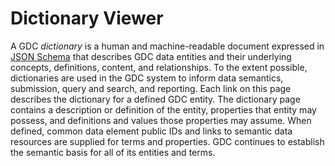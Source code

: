 # Dictionary Viewer

A GDC _dictionary_ is a human and machine-readable document expressed in [JSON Schema](http://json-schema.org/) that describes GDC data entities and their underlying concepts, definitions, content, and relationships. To the extent possible, dictionaries are used in the GDC system to inform data
semantics, submission, query and search, and reporting. Each link on this page describes the dictionary for a defined GDC entity. The dictionary page contains a description or definition of the entity, properties that entity may possess, and definitions and values those
properties may assume. When defined, common data element public IDs and links to semantic data resources are supplied for terms and properties. GDC continues to establish the semantic basis for all of its entities and terms.
<div id="dictionary-app-container"></div>